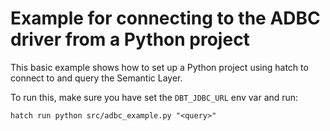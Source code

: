 # Example for connecting to the ADBC driver from a Python project

This basic example shows how to set up a Python project using hatch to connect to and query the Semantic Layer.

To run this, make sure you have set the `DBT_JDBC_URL` env var and run:

```
hatch run python src/adbc_example.py "<query>"
```
